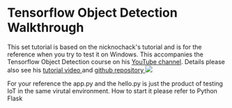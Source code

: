 # Tensorflow Object Detection Walkthrough
<p>This set tutorial is based on the nicknochack's tutorial and is for the reference when you try to test it on Windows. This accompanies the Tensorflow Object Detection course on his <a href="https://www.youtube.com/c/nicholasrenotte">YouTube channel</a>. Details please also see his <a href="https://www.youtube.com/watch?v=yqkISICHH-U">tutorial video </a> and <a href="https://github.com/nicknochnack/TFODCourse">github repository </a>
<img src="https://i.imgur.com/H3tUyKM.png">

For your reference the app.py and the hello.py is just the product of testing IoT in the same virutal environment. How to start it please refer to Python Flask

